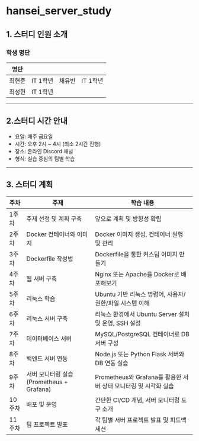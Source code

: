 # hansei_server_study

## 1. 스터디 인원 소개

### 학생 명단

| 명단     |       |    |       |
|--------|-------|--------|-------|
| 최현준 | IT 1학년 | 채유빈 | IT 1학년 |
| 최성현 | IT 1학년| 


***
## 2.스터디 시간 안내
- 요일: 매주 금요일
- 시간: 오후 2시 ~ 4시 (최소 2시간 진행)
- 장소: 온라인 Discord 채널
- 형식: 실습 중심의 팀별 학습 

***

## 3. 스터디 계획

주차 | 주제 | 학습 내용
-- | -- | --
1주차 | 주제 선정 및 계획 구축 | 앞으로 계획 및 방향성 확립
2주차 | Docker 컨테이너와 이미지 | Docker 이미지 생성, 컨테이너 실행 및 관리
3주차 | Dockerfile 작성법 | Dockerfile을 통한 커스텀 이미지 만들기
4주차 | 웹 서버 구축 | Nginx 또는 Apache를 Docker로 배포해보기
5주차 | 리눅스 학습 | Ubuntu 기반 리눅스 명령어, 사용자/권한/파일 시스템 이해
6주차 | 리눅스 서버 구축 | 리눅스 환경에서 Ubuntu Server 설치 및 운영, SSH 설정
7주차 | 데이터베이스 서버 | MySQL/PostgreSQL 컨테이너로 DB 서버 구성
8주차 | 백엔드 서버 연동 | Node.js 또는 Python Flask 서버와 DB 연동 실습
9주차 | 서버 모니터링 실습 (Prometheus + Grafana) | Prometheus와 Grafana를 활용한 서버 상태 모니터링 및 시각화 실습
10주차 | 배포 및 운영 | 간단한 CI/CD 개념, 서버 모니터링 도구 소개
11주차 | 팀 프로젝트 발표 | 각 팀별 서버 프로젝트 발표 및 피드백 세션

